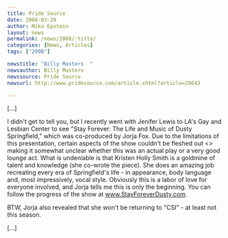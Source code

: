 ```yaml
---
title: Pride Source
date: 2008-03-20
author: Mika Epstein
layout: news
permalink: /news/2008/:title/
categories: [News, Articles]
tags: ["2008"]

newstitle: "Billy Masters  "
newsauthor: Billy Masters  
newssource: Pride Source  
newsurl: http://www.pridesource.com/article.shtml?article=29643  

---
```


[...]

I didn't get to tell you, but I recently went with Jenifer Lewis to LA's Gay and Lesbian Center to see "Stay Forever: The Life and Music of Dusty Springfield," which was co-produced by Jorja Fox. Due to the limitations of this presentation, certain aspects of the show couldn't be fleshed out <> making it somewhat unclear whether this was an actual play or a very good lounge act. What is undeniable is that Kristen Holly Smith is a goldmine of talent and knowledge (she co-wrote the piece). She does an amazing job recreating every era of Springfield's life - in appearance, body language and, most impressively, vocal style. Obviously this is a labor of love for everyone involved, and Jorja tells me this is only the beginning. You can follow the progress of the show at www.StayForeverDusty.com.

BTW, Jorja also revealed that she won't be returning to "CSI" - at least not this season.

[...]  
